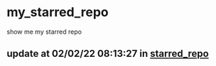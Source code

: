 # my_starred_repo
show me my starred repo

update at 02/02/22 08:13:27 in [starred_repo](./index.html)
---

